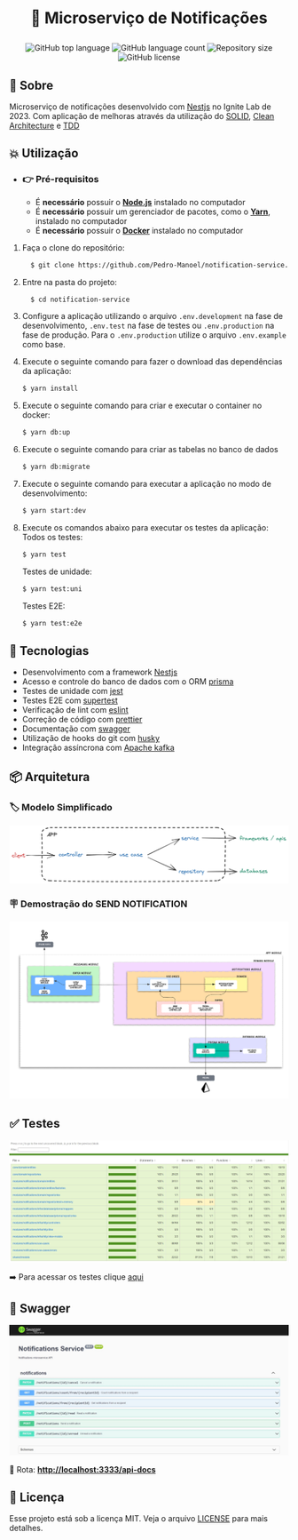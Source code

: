 <h1 align="center">
    <p> 📨 Microserviço de Notificações </p>
</h1>

<p align="center">
    <img alt="GitHub top language" src="https://img.shields.io/github/languages/top/Pedro-Manoel/notifications-service?style=flat-square">
    <img alt="GitHub language count" src="https://img.shields.io/github/languages/count/Pedro-Manoel/notifications-service?style=flat-square">
    <img alt="Repository size" src="https://img.shields.io/github/repo-size/Pedro-Manoel/notifications-service?style=flat-square">
    <img alt="GitHub license" src="https://img.shields.io/github/license/Pedro-Manoel/notifications-service?style=flat-square"><br/>
</p>

## 🔖 Sobre

Microserviço de notificações desenvolvido com [Nestjs](https://nestjs.com/) no Ignite Lab de 2023. Com aplicação de melhoras através da utilização do [SOLID](https://medium.com/desenvolvendo-com-paixao/o-que-%C3%A9-solid-o-guia-completo-para-voc%C3%AA-entender-os-5-princ%C3%ADpios-da-poo-2b937b3fc530), [Clean Architecture](https://blog.cleancoder.com/uncle-bob/2012/08/13/the-clean-architecture.html) e [TDD](https://www.devmedia.com.br/test-driven-development-tdd-simples-e-pratico/18533)

## 💥 Utilização

- ### 👉 **Pré-requisitos**

  - É **necessário** possuir o **[Node.js](https://nodejs.org/en/)** instalado no computador
  - É **necessário** possuir um gerenciador de pacotes, como o **[Yarn](https://yarnpkg.com/)**, instalado no computador
  - É **necessário** possuir o **[Docker](https://www.docker.com/)** instalado no computador

1. Faça o clone do repositório:

   ```sh
     $ git clone https://github.com/Pedro-Manoel/notification-service.git
   ```

2. Entre na pasta do projeto:

   ```sh
     $ cd notification-service
   ```

3. Configure a aplicação utilizando o arquivo `.env.development` na fase de desenvolvimento, `.env.test` na fase de testes ou `.env.production` na fase de produção. Para o `.env.production` utilize o arquivo `.env.example` como base.

4. Execute o seguinte comando para fazer o download das dependências da aplicação:

   ```sh
   $ yarn install
   ```

5. Execute o seguinte comando para criar e executar o container no docker:

   ```sh
   $ yarn db:up
   ```

6. Execute o seguinte comando para criar as tabelas no banco de dados

   ```sh
   $ yarn db:migrate
   ```

7. Execute o seguinte comando para executar a aplicação no modo de desenvolvimento:

   ```sh
   $ yarn start:dev
   ```

8. Execute os comandos abaixo para executar os testes da aplicação:
   Todos os testes:

   ```sh
   $ yarn test
   ```

   Testes de unidade:

   ```sh
   $ yarn test:uni
   ```

   Testes E2E:

   ```sh
   $ yarn test:e2e
   ```

## 🚀 Tecnologias

- Desenvolvimento com a framework [Nestjs](https://nestjs.com/)
- Acesso e controle do banco de dados com o ORM [prisma](https://www.prisma.io/)
- Testes de unidade com [jest](https://jestjs.io/pt-BR/)
- Testes E2E com [supertest](https://www.npmjs.com/package/supertest)
- Verificação de lint com [eslint](https://eslint.org/)
- Correção de código com [prettier](https://prettier.io/)
- Documentação com [swagger](https://swagger.io/)
- Utilização de hooks do git com [husky](https://typicode.github.io/husky/#/)
- Integração assíncrona com [Apache kafka](https://kafka.apache.org/)

## 📦 Arquitetura

### 🏷️ Modelo Simplificado

![image](public/docs/assets/images/architecture_model.png)

### 🪧 Demostração do SEND NOTIFICATION

![image](public/docs/assets/images/architecture_example_send_notification.png)

## ✅ Testes

![image](public/docs/assets/images/testes.jpg)

➡️ Para acessar os testes clique [aqui](coverage/lcov-report/index.html)

## 📑 Swagger

![image](public/docs/assets/images/swagger.jpg)

🔰 Rota: **[http://localhost:3333/api-docs](http://localhost:3333/api-docs)**

## 📃 Licença

Esse projeto está sob a licença MIT. Veja o arquivo [LICENSE](LICENSE) para mais detalhes.
